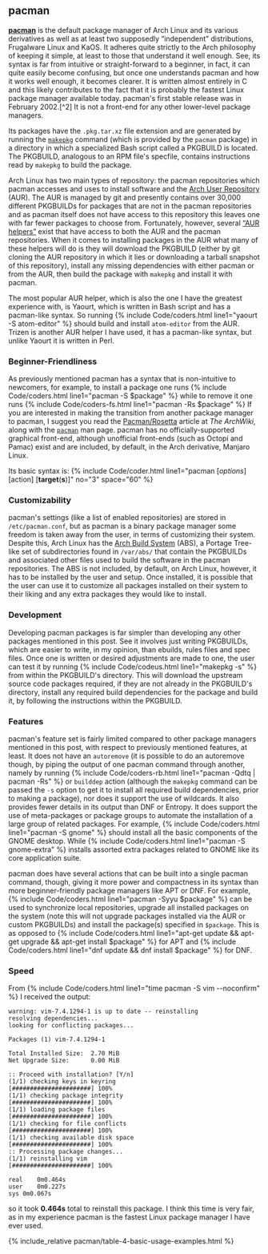 ## pacman
[**pacman**](https://www.archlinux.org/pacman/) is the default package manager of Arch Linux and its various derivatives as well as at least two supposedly &ldquo;independent&rdquo; distributions, Frugalware Linux and KaOS. It adheres quite strictly to the Arch philosophy of keeping it simple, at least to those that understand it well enough. See, its syntax is far from intuitive or straight-forward to a beginner, in fact, it can quite easily become confusing, but once one understands pacman and how it works well enough, it becomes clearer. It is written almost entirely in C and this likely contributes to the fact that it is probably the fastest Linux package manager available today. pacman's first stable release was in February 2002.[^2] It is not a front-end for any other lower-level package managers.

Its packages have the `.pkg.tar.xz` file extension and are generated by running the [`makepkg`](/man/makepkg.8.html) command (which is provided by the `pacman` package) in a directory in which a specialized Bash script called a PKGBUILD is located. The PKGBUILD, analogous to an RPM file's specfile, contains instructions read by `makepkg` to build the package.

Arch Linux has two main types of repository: the pacman repositories which pacman accesses and uses to install software and the [Arch User Repository](https://aur.archlinux.org/) (AUR). The AUR is managed by git and presently contains over 30,000 different PKGBUILDs for packages that are not in the pacman repositories and as pacman itself does not have access to this repository this leaves one with far fewer packages to choose from. Fortunately, however, several [&ldquo;AUR helpers&rdquo;](https://wiki.archlinux.org/index.php/AUR_helpers) exist that have access to both the AUR and the pacman repositories. When it comes to installing packages in the AUR what many of these helpers will do is they will download the PKGBUILD (either by git cloning the AUR repository in which it lies or downloading a tarball snapshot of this repository), install any missing dependencies with either pacman or from the AUR, then build the package with `makepkg` and install it with pacman.

The most popular AUR helper, which is also the one I have the greatest experience with, is Yaourt, which is written in Bash script and has a pacman-like syntax. So running {% include Code/coders.html line1="yaourt -S atom-editor" %} should build and install `atom-editor` from the AUR. Trizen is another AUR helper I have used, it has a pacman-like syntax, but unlike Yaourt it is written in Perl.

### Beginner-Friendliness
As previously mentioned pacman has a syntax that is non-intuitive to newcomers, for example, to install a package one runs {% include Code/coders.html line1="pacman -S $package" %} while to remove it one runs {% include Code/coders-fs.html line1="pacman -Rs $package" %} If you are interested in making the transition from another package manager to pacman, I suggest you read the [Pacman/Rosetta](https://wiki.archlinux.org/index.php/Pacman/Rosetta) article at *The ArchWiki*, along with the [`pacman`](/man/pacman.8.html) man page. pacman has no officially-supported graphical front-end, although unofficial front-ends (such as Octopi and Pamac) exist and are included, by default, in the Arch derivative, Manjaro Linux.

Its basic syntax is:
{% include Code/coder.html line1="pacman [<em>options</em>] [action] [<b>target</b>(<b>s</b>)]" no="3" space="60" %}

### Customizability
pacman's settings (like a list of enabled repositories) are stored in `/etc/pacman.conf`, but as pacman is a binary package manager some freedom is taken away from the user, in terms of customizing their system. Despite this, Arch Linux has the [Arch Build System](https://wiki.archlinux.org/index.php/Arch_Build_System) (ABS), a Portage Tree-like set of subdirectories found in `/var/abs/` that contain the PKGBUILDs and associated other files used to build the software in the pacman repositories. The ABS is not included, by default, on Arch Linux, however, it has to be installed by the user and setup. Once installed, it is possible that the user can use it to customize all packages installed on their system to their liking and any extra packages they would like to install.

### Development
Developing pacman packages is far simpler than developing any other packages mentioned in this post. See it involves just writing PKGBUILDs, which are easier to write, in my opinion, than ebuilds, rules files and spec files. Once one is written or desired adjustments are made to one, the user can test it by running {% include Code/codeus.html line1="makepkg -s" %} from within the PKGBUILD's directory. This will download the upstream source code packages required, if they are not already in the PKGBUILD's directory, install any required build dependencies for the package and build it, by following the instructions within the PKGBUILD.

### Features
pacman's feature set is fairly limited compared to other package managers mentioned in this post, with respect to previously mentioned features, at least. It does not have an `autoremove` (it is possible to do an autoremove though, by piping the output of one pacman command through another, namely by running {% include Code/coders-rb.html line1="pacman -Qdtq | pacman -Rs" %} or `builddep` action (although the `makepkg` command can be passed the `-s` option to get it to install all required build dependencies, prior to making a package), nor does it support the use of wildcards. It also provides fewer details in its output than DNF or Entropy. It does support the use of meta-packages or package groups to automate the installation of a large group of related packages. For example, {% include Code/coders.html line1="pacman -S gnome" %} should install all the basic components of the GNOME desktop. While {% include Code/coders.html line1="pacman -S gnome-extra" %} installs assorted extra packages related to GNOME like its core application suite.

pacman does have several actions that can be built into a single pacman command, though, giving it more power and compactness in its syntax than more beginner-friendly package managers like APT or DNF. For example, {% include Code/coders.html line1="pacman -Syyu $package" %} can be used to synchronize local repositories, upgrade all installed packages on the system (note this will not upgrade packages installed via the AUR or custom PKGBUILDs) and install the package(s) specified in `$package`. This is as opposed to {% include Code/coders.html line1="apt-get update && apt-get upgrade && apt-get install $package" %} for APT and {% include Code/coders.html line1="dnf update && dnf install $package" %} for DNF.

### Speed
From {% include Code/coders.html line1="time pacman -S vim --noconfirm" %} I received the output:

~~~
warning: vim-7.4.1294-1 is up to date -- reinstalling
resolving dependencies...
looking for conflicting packages...

Packages (1) vim-7.4.1294-1

Total Installed Size:  2.70 MiB
Net Upgrade Size:      0.00 MiB

:: Proceed with installation? [Y/n]
(1/1) checking keys in keyring                     [######################] 100%
(1/1) checking package integrity                   [######################] 100%
(1/1) loading package files                        [######################] 100%
(1/1) checking for file conflicts                  [######################] 100%
(1/1) checking available disk space                [######################] 100%
:: Processing package changes...
(1/1) reinstalling vim                             [######################] 100%

real	0m0.464s
user	0m0.227s
sys	0m0.067s
~~~

so it took **0.464s** total to reinstall this package. I think this time is very fair, as in my experience pacman is the fastest Linux package manager I have ever used.

{% include_relative pacman/table-4-basic-usage-examples.html %}
